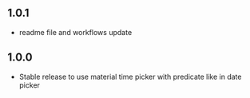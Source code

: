 ## 1.0.1

* readme file and workflows update

## 1.0.0

* Stable release to use material time picker with predicate like in date picker
